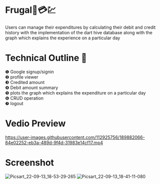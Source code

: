 # Frugal💸💳💹
Users can manage their expenditures by calculating their debit and credit history with the implementation of the dart hive database along with the graph which explains the experience on a particular day
# Technical Outline 📕
❶ Google signup/signin\
❷ profile viewer\
❸ Credited amount\
❹ Debit amount summary\
❺ plots the graph which explains the expenditure on a particular day\
❻ CRUD operation\
❼ logout 
# Vedio Preview
https://user-images.githubusercontent.com/112925756/189882066-84e02252-eb3a-489d-9f4d-31983e14cf17.mp4
# Screenshot
![Picsart_22-09-13_18-53-29-265](https://user-images.githubusercontent.com/112925756/189913179-80d18468-3d23-4a4e-b7c7-68b3b69a274a.jpg)
![Picsart_22-09-13_18-41-11-080](https://user-images.githubusercontent.com/112925756/189913441-28083c30-2b8b-4284-8e2f-9a5aa3f2ff56.jpg)
